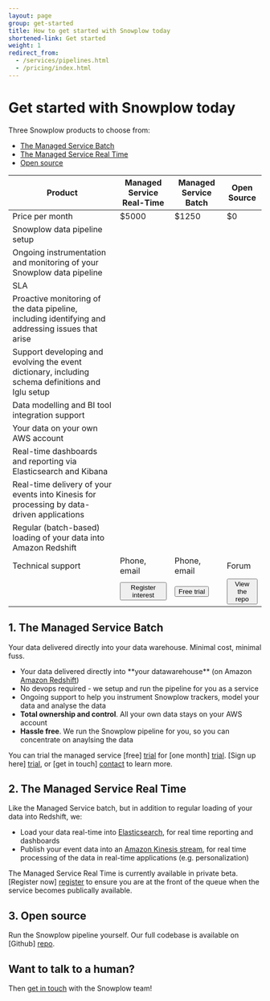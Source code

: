 ```yaml
---
layout: page
group: get-started
title: How to get started with Snowplow today
shortened-link: Get started
weight: 1
redirect_from:
  - /services/pipelines.html
  - /pricing/index.html
---
```

<!-- custom-header: pricing -->

<h1>Get started with Snowplow today</h1>
<p>Three Snowplow products to choose from:</p>

<ul>
  <li><a href="#batch">The Managed Service Batch</a></li>
  <li><a href="#real-time">The Managed Service Real Time</a></li>
  <li><a href="#open-source">Open source</a></li>
</ul>

<table class="table table-striped">
    <thead>
        <tr>
            <th>Product</th>
            <th>Managed Service Real-Time</th>
            <th>Managed Service Batch</th>
            <th>Open Source</th>
        </tr>
    </thead>
    <tbody>
    	<tr>
    		<td>Price per month</td>
    		<td>$5000</td>
    		<td>$1250</td>
    		<td>$0</td>
    	</tr>
    	<tr>
    		<td>Snowplow data pipeline setup</td>
    		<td><span class="glyphicon glyphicon-ok" aria-hidden="true"></span></td>
    		<td><span class="glyphicon glyphicon-ok" aria-hidden="true"></span></td>
    		<td><span class="glyphicon glyphicon-remove" aria-hidden="true"></span></td>
    	</tr>
    	<tr>
    		<td>Ongoing instrumentation and monitoring of your Snowplow data pipeline</td>
    		<td><span class="glyphicon glyphicon-ok" aria-hidden="true"></span></td>
    		<td><span class="glyphicon glyphicon-ok" aria-hidden="true"></span></td>
    		<td><span class="glyphicon glyphicon-remove" aria-hidden="true"></span></td>
    	</tr>
    	<tr>
    		<td>SLA</td>
    		<td><span class="glyphicon glyphicon-ok" aria-hidden="true"></span></td>
    		<td><span class="glyphicon glyphicon-ok" aria-hidden="true"></span></td>
    		<td><span class="glyphicon glyphicon-remove" aria-hidden="true"></span></td>
    	</tr>
    	<tr>
    		<td>Proactive monitoring of the data pipeline, including identifying and addressing issues that arise</td>
    		<td><span class="glyphicon glyphicon-ok" aria-hidden="true"></span></td>
    		<td><span class="glyphicon glyphicon-ok" aria-hidden="true"></span></td>
    		<td><span class="glyphicon glyphicon-remove" aria-hidden="true"></span></td>
    	</tr>
    	<tr>
    		<td>Support developing and evolving the event dictionary, including schema definitions and Iglu setup</td>
    		<td><span class="glyphicon glyphicon-ok" aria-hidden="true"></span></td>
    		<td><span class="glyphicon glyphicon-ok" aria-hidden="true"></span></td>
    		<td><span class="glyphicon glyphicon-remove" aria-hidden="true"></span></td>
    	</tr>
    	<tr>
    		<td>Data modelling and BI tool integration support</td>
    		<td><span class="glyphicon glyphicon-ok" aria-hidden="true"></span></td>
    		<td><span class="glyphicon glyphicon-ok" aria-hidden="true"></span></td>
    		<td><span class="glyphicon glyphicon-remove" aria-hidden="true"></span></td>
    	</tr>
    	<tr>
    		<td>Your data on your own AWS account</td>
    		<td><span class="glyphicon glyphicon-ok" aria-hidden="true"></span></td>
    		<td><span class="glyphicon glyphicon-ok" aria-hidden="true"></span></td>
    		<td><span class="glyphicon glyphicon-ok" aria-hidden="true"></span></td>
    	</tr>
    	<tr>
    		<td>Real-time dashboards and reporting via Elasticsearch and Kibana</td>
    		<td><span class="glyphicon glyphicon-ok" aria-hidden="true"></span></td>
    		<td><span class="glyphicon glyphicon-remove" aria-hidden="true"></span></td>
    		<td><span class="glyphicon glyphicon-ok" aria-hidden="true"></span></td>
    	</tr>
    	<tr>
    		<td>Real-time delivery of your events into Kinesis for processing by data-driven applications</td>
    		<td><span class="glyphicon glyphicon-ok" aria-hidden="true"></span></td>
    		<td><span class="glyphicon glyphicon-remove" aria-hidden="true"></span></td>
    		<td><span class="glyphicon glyphicon-ok" aria-hidden="true"></span></td>
    	</tr>
    	<tr>
    		<td>Regular (batch-based) loading of your data into Amazon Redshift</td>
    		<td><span class="glyphicon glyphicon-ok" aria-hidden="true"></span></td>
    		<td><span class="glyphicon glyphicon-ok" aria-hidden="true"></span></td>
    		<td><span class="glyphicon glyphicon-ok" aria-hidden="true"></span></td>
    	</tr>
    	<tr>
    		<td>Technical support</td>
    		<td>Phone, email</td>
    		<td>Phone, email</td>
    		<td>Forum</td>
    	</tr>
    	<tr>
    		<td></td>
    		<td><a href="register-for-real-time.html"><button class="btn btn-success btn-primary" type="button">Register interest</button></a></td>
    		<td><a href="managed-service-batch-free-trial.html"><button class="btn btn-success btn-primary" type="button">Free trial</button></a></td>
    		<td><a href="https://github.com/snowplow/snowplow"><button class="btn btn-success btn-primary" type="button">View the repo</button></a></td>
    	</tr>
    </tbody>
</table>


<h2><a name="batch">1. The Managed Service Batch</a></h2>

<p>Your data delivered directly into your data warehouse. Minimal cost, minimal fuss.</p>

<ul>
  <li>Your data delivered directly into **your datawarehouse** (on Amazon <a href="http://aws.amazon.com/redshift/">Amazon Redshift</a>)</li>
  <li>No devops required - we setup and run the pipeline for you as a service</li>
  <li>Ongoing support to help you instrument Snowplow trackers, model your data and analyse the data</li>
  <li><strong>Total ownership and control</strong>. All your own data stays on your AWS account</li>
  <li><strong>Hassle free</strong>. We run the Snowplow pipeline for you, so you can concentrate on anaylsing the data</li>
</ul>

You can trial the managed service [free] [trial] for [one month] [trial]. [Sign up here] [trial], or [get in touch] [contact] to learn more.

<h2><a name="real-time">2. The Managed Service Real Time</a></h2>

Like the Managed Service batch, but in addition to regular loading of your data into Redshift, we:

* Load your data real-time into [Elasticsearch][elasticsearch], for real time reporting and dashboards
* Publish your event data into an [Amazon Kinesis stream][kinesis], for real time processing of the data in real-time applications (e.g. personalization)

The Managed Service Real Time is currently available in private beta. [Register now] [register] to ensure you are at the front of the queue when the service becomes publically available.

<h2><a name="open-source">3. Open source</a></h2>

Run the Snowplow pipeline yourself. Our full codebase is available on [Github] [repo].

<h2>Want to talk to a human?</h2>

Then [get in touch][contact] with the Snowplow team!





[forum]: https://groups.google.com/forum/#!forum/snowplow-user
[contact]: /about/index.html
[trial]: managed-service-batch-free-trial.html
[elasticsearch]: https://www.elastic.co/products/elasticsearch
[redshift]: http://aws.amazon.com/redshift/
[kinesis]: http://aws.amazon.com/kinesis/
[repo]: https://github.com/snowplow/snowplow
[register]: register-for-real-time.html
